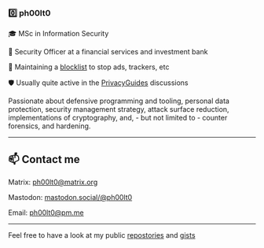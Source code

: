 ### 0️⃣ ph00lt0

🎓 MSc in Information Security

💼 Security Officer at a financial services and investment bank

🛑 Maintaining a [blocklist](https://ph00lt0.github.io/blocklist ) to stop ads, trackers, etc

🛡 Usually quite active in the [PrivacyGuides](https://discuss.privacyguides.org/invites/qzmzbykC8f)  discussions


Passionate about defensive programming and tooling, personal data protection, security management strategy, attack surface reduction, implementations of cryptography, and, - but not limited to - counter forensics, and hardening.

---
## 📫 Contact me
Matrix: [ph00lt0@matrix.org](https://matrix.to/#/ph00lt0@matrix.org) 

Mastodon: [mastodon.social/@ph00lt0](https://mastodon.social/@ph00lt0)

Email: [ph00lt0@pm.me](ph00lt0@pm.me)

---
Feel free to have a look at my public [repostories](https://github.com/ph00lt0?tab=repositories) and [gists](https://gist.github.com/ph00lt0)
